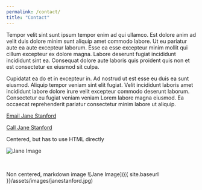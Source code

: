 ```yaml
---
permalink: /contact/
title: "Contact"
---
```


Tempor velit sint sunt ipsum tempor enim ad qui ullamco. Est dolore anim ad velit duis dolore minim sunt aliquip amet commodo labore. Ut eu pariatur aute ea aute excepteur laborum. Esse ea esse excepteur minim mollit qui cillum excepteur ex dolore magna. Labore deserunt fugiat incididunt incididunt sint ea. Consequat dolore aute laboris quis proident quis non et est consectetur ex eiusmod sit culpa.

Cupidatat ea do et in excepteur in. Ad nostrud ut est esse eu duis ea sunt eiusmod. Aliquip tempor veniam sint elit fugiat. Velit incididunt laboris amet incididunt labore dolore irure velit excepteur commodo deserunt laborum. Consectetur eu fugiat veniam veniam Lorem labore magna eiusmod. Ea occaecat reprehenderit pariatur consectetur minim labore ut aliquip.

[Email Jane Stanford](mailto:janestanford@university.edu?subject=Hi%20Jane,%20attn%20website%20reference)

[Call Jane Stanford](tel:+14155551212)

Centered, but has to use HTML directly
<div class="text-center">
  <img src="{{ site.baseurl }}/assets/images/janestanford.jpg" alt="Jane Image">
</div>

<p>&nbsp;</p>
Non centered, markdown image
![Jane Image]({{ site.baseurl }}/assets/images/janestanford.jpg)


